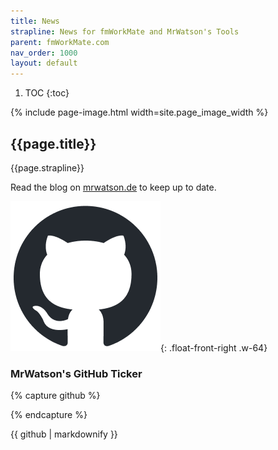 ```yaml
---
title: News
strapline: News for fmWorkMate and MrWatson's Tools
parent: fmWorkMate.com
nav_order: 1000
layout: default
---
```

1. TOC
{:toc}

{% include page-image.html width=site.page_image_width %}

## {{page.title}}

{{page.strapline}}

Read the blog on [mrwatson.de](https://www.mrwatson.de) to keep up to date.

![GitHub](/assets/images/github-mark.png){: .float-front-right .w-64}

### MrWatson's GitHub Ticker

{% capture github %}

<div 
  data-rss-feed="https://github.com/mrwatson-de.atom"
  data-rss-max="10"
  data-rss-link-titles="false"
  data-rss-title-wrapper="h4"
></div>

{% endcapture %}<section class="fullwidth">{{ github | markdownify }}</section>

<script src="https://cdn.jsdelivr.net/gh/55sketch/simple-rss/simple-rss.js"></script>
